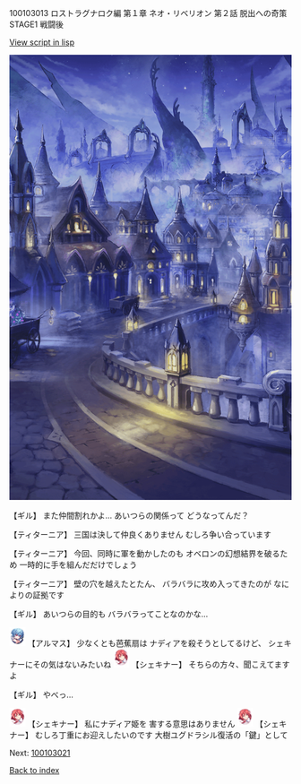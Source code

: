 100103013 ロストラグナロク編 第１章 ネオ・リベリオン 第２話 脱出への奇策 STAGE1 戦闘後

[View script in lisp](../scripts/100103013.txt)

![101_city_night3.png](../images/backgrounds/101_city_night3.png)

【ギル】
また仲間割れかよ…
あいつらの関係って
どうなってんだ？

【ティターニア】
三国は決して仲良くありません
むしろ争い合っています

【ティターニア】
今回、同時に軍を動かしたのも
オベロンの幻想結界を破るため
一時的に手を組んだだけでしょう

【ティターニア】
壁の穴を越えたとたん、
バラバラに攻め入ってきたのが
なによりの証拠です

【ギル】
あいつらの目的も
バラバラってことなのかな…

<img src="../images/units/3103811.png" alt="3103811.png" height="34"/>
【アルマス】
少なくとも芭蕉扇は
ナディアを殺そうとしてるけど、
シェキナーにその気はないみたいね

<img src="../images/units/3400711.png" alt="3400711.png" height="34"/>
【シェキナー】
そちらの方々、聞こえてますよ

【ギル】
やべっ…

<img src="../images/units/3400711.png" alt="3400711.png" height="34"/>
【シェキナー】
私にナディア姫を
害する意思はありません

<img src="../images/units/3400711.png" alt="3400711.png" height="34"/>
【シェキナー】
むしろ丁重にお迎えしたいのです
大樹ユグドラシル復活の「鍵」として

Next: [100103021](100103021.md)

[Back to index](index.md)
